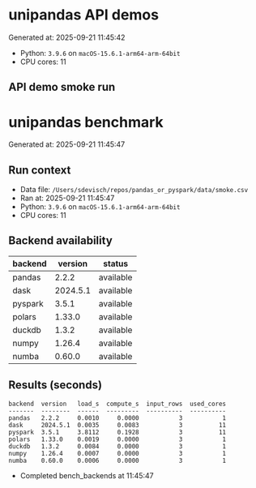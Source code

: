 # unipandas API demos

Generated at: 2025-09-21 11:45:42

- Python: `3.9.6` on `macOS-15.6.1-arm64-arm-64bit`
- CPU cores: 11


## API demo smoke run

# unipandas benchmark

Generated at: 2025-09-21 11:45:47

## Run context
- Data file: `/Users/sdevisch/repos/pandas_or_pyspark/data/smoke.csv`
- Ran at: 2025-09-21 11:45:47
- Python: `3.9.6` on `macOS-15.6.1-arm64-arm-64bit`
- CPU cores: 11

## Backend availability

| backend | version | status |
|---|---|---|
| pandas | 2.2.2 | available |
| dask | 2024.5.1 | available |
| pyspark | 3.5.1 | available |
| polars | 1.33.0 | available |
| duckdb | 1.3.2 | available |
| numpy | 1.26.4 | available |
| numba | 0.60.0 | available |

## Results (seconds)

```text
backend  version   load_s  compute_s  input_rows  used_cores
-------  --------  ------  ---------  ----------  ----------
pandas   2.2.2     0.0010     0.0000           3           1
dask     2024.5.1  0.0035     0.0083           3          11
pyspark  3.5.1     3.8112     0.1928           3          11
polars   1.33.0    0.0019     0.0000           3           1
duckdb   1.3.2     0.0084     0.0000           3           1
numpy    1.26.4    0.0007     0.0000           3           1
numba    0.60.0    0.0006     0.0000           3           1
```
- Completed bench_backends at 11:45:47

